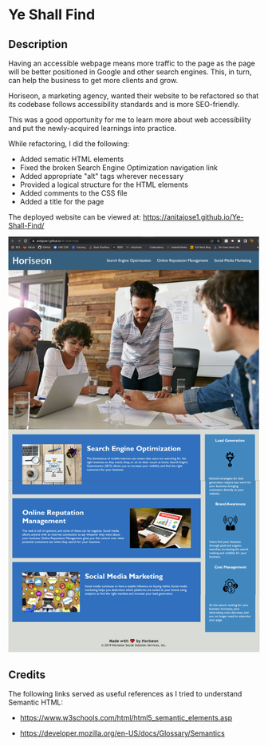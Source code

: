 # Ye Shall Find

## Description

Having an accessible webpage means more traffic to the page as the page will be better positioned in Google and other search engines. This, in turn, can help the business to get more clients and grow.

Horiseon, a marketing agency, wanted their website to be refactored so that its codebase follows accessibility standards and is more SEO-friendly. 

This was a good opportunity for me to learn more about web accessibility and put the newly-acquired learnings into practice. 

While refactoring, I did the following:
* Added sematic HTML elements
* Fixed the broken Search Engine Optimization navigation link
* Added appropriate "alt" tags wherever necessary
* Provided a logical structure for the HTML elements 
* Added comments to the CSS file
* Added a title for the page


The deployed website can be viewed at: https://anitajose1.github.io/Ye-Shall-Find/

<img src="./assets/images/screenshot.png" alt="screenshot of deployed website" />

## Credits

The following links served as useful references as I tried to understand Semantic HTML:

* https://www.w3schools.com/html/html5_semantic_elements.asp

* https://developer.mozilla.org/en-US/docs/Glossary/Semantics

